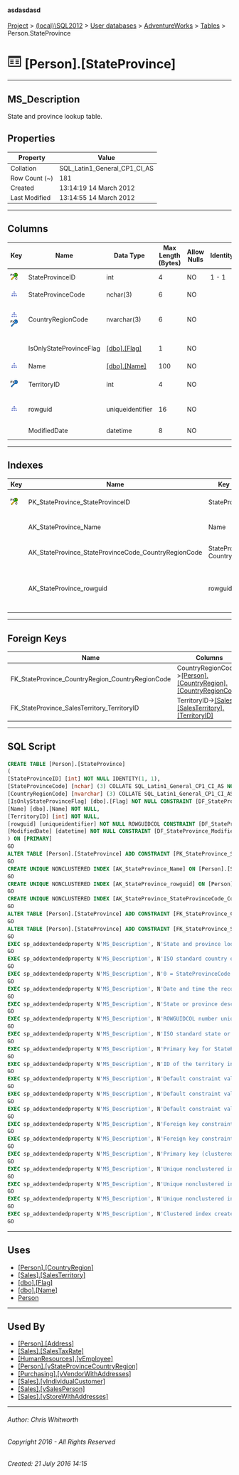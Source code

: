 #### asdasdasd

[Project](../../../../index.md) > [(local)\\SQL2012](../../../index.md) > [User databases](../../index.md) > [AdventureWorks](../index.md) > [Tables](Tables.md) > Person.StateProvince

# ![Tables](../../../../Images/Table32.png) [Person].[StateProvince]

---

## <a name="#description"></a>MS_Description

State and province lookup table.

## <a name="#properties"></a>Properties

| Property | Value |
|---|---|
| Collation | SQL_Latin1_General_CP1_CI_AS |
| Row Count (~) | 181 |
| Created | 13:14:19 14 March 2012 |
| Last Modified | 13:14:55 14 March 2012 |


---

## <a name="#columns"></a>Columns

| Key | Name | Data Type | Max Length (Bytes) | Allow Nulls | Identity | Default | Description |
|---|---|---|---|---|---|---|---|
| [![Cluster Primary Key PK_StateProvince_StateProvinceID: StateProvinceID](../../../../Images/pkcluster.png)](#indexes) | StateProvinceID | int | 4 | NO | 1 - 1 |  | _Primary key for StateProvince records._ |
| [![Indexes AK_StateProvince_StateProvinceCode_CountryRegionCode](../../../../Images/Index.png)](#indexes) | StateProvinceCode | nchar(3) | 6 | NO |  |  | _ISO standard state or province code._ |
| [![Indexes AK_StateProvince_StateProvinceCode_CountryRegionCode](../../../../Images/Index.png)](#indexes)[![Foreign Keys FK_StateProvince_CountryRegion_CountryRegionCode: [Person].[CountryRegion].CountryRegionCode](../../../../Images/fk.png)](#foreignkeys) | CountryRegionCode | nvarchar(3) | 6 | NO |  |  | _ISO standard country or region code. Foreign key to CountryRegion.CountryRegionCode. _ |
|  | IsOnlyStateProvinceFlag | [[dbo].[Flag]](../Programmability/Types/User-Defined_Data_Types/Flag.md) | 1 | NO |  | ((1)) | _0 = StateProvinceCode exists. 1 = StateProvinceCode unavailable, using CountryRegionCode._ |
| [![Indexes AK_StateProvince_Name](../../../../Images/Index.png)](#indexes) | Name | [[dbo].[Name]](../Programmability/Types/User-Defined_Data_Types/Name.md) | 100 | NO |  |  | _State or province description._ |
| [![Foreign Keys FK_StateProvince_SalesTerritory_TerritoryID: [Sales].[SalesTerritory].TerritoryID](../../../../Images/fk.png)](#foreignkeys) | TerritoryID | int | 4 | NO |  |  | _ID of the territory in which the state or province is located. Foreign key to SalesTerritory.SalesTerritoryID._ |
| [![Indexes AK_StateProvince_rowguid](../../../../Images/Index.png)](#indexes) | rowguid | uniqueidentifier | 16 | NO |  | (newid()) | _ROWGUIDCOL number uniquely identifying the record. Used to support a merge replication sample._ |
|  | ModifiedDate | datetime | 8 | NO |  | (getdate()) | _Date and time the record was last updated._ |


---

## <a name="#indexes"></a>Indexes

| Key | Name | Key Columns | Unique | Description |
|---|---|---|---|---|
| [![Cluster Primary Key PK_StateProvince_StateProvinceID: StateProvinceID](../../../../Images/pkcluster.png)](#indexes) | PK_StateProvince_StateProvinceID | StateProvinceID | YES | _Primary key (clustered) constraint_ |
|  | AK_StateProvince_Name | Name | YES | _Unique nonclustered index._ |
|  | AK_StateProvince_StateProvinceCode_CountryRegionCode | StateProvinceCode, CountryRegionCode | YES | _Unique nonclustered index._ |
|  | AK_StateProvince_rowguid | rowguid | YES | _Unique nonclustered index. Used to support replication samples._ |


---

## <a name="#foreignkeys"></a>Foreign Keys

| Name | Columns | Description |
|---|---|---|
| FK_StateProvince_CountryRegion_CountryRegionCode | CountryRegionCode->[[Person].[CountryRegion].[CountryRegionCode]](CountryRegion.md) | _Foreign key constraint referencing CountryRegion.CountryRegionCode._ |
| FK_StateProvince_SalesTerritory_TerritoryID | TerritoryID->[[Sales].[SalesTerritory].[TerritoryID]](SalesTerritory.md) | _Foreign key constraint referencing SalesTerritory.TerritoryID._ |


---

## <a name="#sqlscript"></a>SQL Script

```sql
CREATE TABLE [Person].[StateProvince]
(
[StateProvinceID] [int] NOT NULL IDENTITY(1, 1),
[StateProvinceCode] [nchar] (3) COLLATE SQL_Latin1_General_CP1_CI_AS NOT NULL,
[CountryRegionCode] [nvarchar] (3) COLLATE SQL_Latin1_General_CP1_CI_AS NOT NULL,
[IsOnlyStateProvinceFlag] [dbo].[Flag] NOT NULL CONSTRAINT [DF_StateProvince_IsOnlyStateProvinceFlag] DEFAULT ((1)),
[Name] [dbo].[Name] NOT NULL,
[TerritoryID] [int] NOT NULL,
[rowguid] [uniqueidentifier] NOT NULL ROWGUIDCOL CONSTRAINT [DF_StateProvince_rowguid] DEFAULT (newid()),
[ModifiedDate] [datetime] NOT NULL CONSTRAINT [DF_StateProvince_ModifiedDate] DEFAULT (getdate())
) ON [PRIMARY]
GO
ALTER TABLE [Person].[StateProvince] ADD CONSTRAINT [PK_StateProvince_StateProvinceID] PRIMARY KEY CLUSTERED  ([StateProvinceID]) ON [PRIMARY]
GO
CREATE UNIQUE NONCLUSTERED INDEX [AK_StateProvince_Name] ON [Person].[StateProvince] ([Name]) ON [PRIMARY]
GO
CREATE UNIQUE NONCLUSTERED INDEX [AK_StateProvince_rowguid] ON [Person].[StateProvince] ([rowguid]) ON [PRIMARY]
GO
CREATE UNIQUE NONCLUSTERED INDEX [AK_StateProvince_StateProvinceCode_CountryRegionCode] ON [Person].[StateProvince] ([StateProvinceCode], [CountryRegionCode]) ON [PRIMARY]
GO
ALTER TABLE [Person].[StateProvince] ADD CONSTRAINT [FK_StateProvince_CountryRegion_CountryRegionCode] FOREIGN KEY ([CountryRegionCode]) REFERENCES [Person].[CountryRegion] ([CountryRegionCode])
GO
ALTER TABLE [Person].[StateProvince] ADD CONSTRAINT [FK_StateProvince_SalesTerritory_TerritoryID] FOREIGN KEY ([TerritoryID]) REFERENCES [Sales].[SalesTerritory] ([TerritoryID])
GO
EXEC sp_addextendedproperty N'MS_Description', N'State and province lookup table.', 'SCHEMA', N'Person', 'TABLE', N'StateProvince', NULL, NULL
GO
EXEC sp_addextendedproperty N'MS_Description', N'ISO standard country or region code. Foreign key to CountryRegion.CountryRegionCode. ', 'SCHEMA', N'Person', 'TABLE', N'StateProvince', 'COLUMN', N'CountryRegionCode'
GO
EXEC sp_addextendedproperty N'MS_Description', N'0 = StateProvinceCode exists. 1 = StateProvinceCode unavailable, using CountryRegionCode.', 'SCHEMA', N'Person', 'TABLE', N'StateProvince', 'COLUMN', N'IsOnlyStateProvinceFlag'
GO
EXEC sp_addextendedproperty N'MS_Description', N'Date and time the record was last updated.', 'SCHEMA', N'Person', 'TABLE', N'StateProvince', 'COLUMN', N'ModifiedDate'
GO
EXEC sp_addextendedproperty N'MS_Description', N'State or province description.', 'SCHEMA', N'Person', 'TABLE', N'StateProvince', 'COLUMN', N'Name'
GO
EXEC sp_addextendedproperty N'MS_Description', N'ROWGUIDCOL number uniquely identifying the record. Used to support a merge replication sample.', 'SCHEMA', N'Person', 'TABLE', N'StateProvince', 'COLUMN', N'rowguid'
GO
EXEC sp_addextendedproperty N'MS_Description', N'ISO standard state or province code.', 'SCHEMA', N'Person', 'TABLE', N'StateProvince', 'COLUMN', N'StateProvinceCode'
GO
EXEC sp_addextendedproperty N'MS_Description', N'Primary key for StateProvince records.', 'SCHEMA', N'Person', 'TABLE', N'StateProvince', 'COLUMN', N'StateProvinceID'
GO
EXEC sp_addextendedproperty N'MS_Description', N'ID of the territory in which the state or province is located. Foreign key to SalesTerritory.SalesTerritoryID.', 'SCHEMA', N'Person', 'TABLE', N'StateProvince', 'COLUMN', N'TerritoryID'
GO
EXEC sp_addextendedproperty N'MS_Description', N'Default constraint value of 1 (TRUE)', 'SCHEMA', N'Person', 'TABLE', N'StateProvince', 'CONSTRAINT', N'DF_StateProvince_IsOnlyStateProvinceFlag'
GO
EXEC sp_addextendedproperty N'MS_Description', N'Default constraint value of GETDATE()', 'SCHEMA', N'Person', 'TABLE', N'StateProvince', 'CONSTRAINT', N'DF_StateProvince_ModifiedDate'
GO
EXEC sp_addextendedproperty N'MS_Description', N'Default constraint value of NEWID()', 'SCHEMA', N'Person', 'TABLE', N'StateProvince', 'CONSTRAINT', N'DF_StateProvince_rowguid'
GO
EXEC sp_addextendedproperty N'MS_Description', N'Foreign key constraint referencing CountryRegion.CountryRegionCode.', 'SCHEMA', N'Person', 'TABLE', N'StateProvince', 'CONSTRAINT', N'FK_StateProvince_CountryRegion_CountryRegionCode'
GO
EXEC sp_addextendedproperty N'MS_Description', N'Foreign key constraint referencing SalesTerritory.TerritoryID.', 'SCHEMA', N'Person', 'TABLE', N'StateProvince', 'CONSTRAINT', N'FK_StateProvince_SalesTerritory_TerritoryID'
GO
EXEC sp_addextendedproperty N'MS_Description', N'Primary key (clustered) constraint', 'SCHEMA', N'Person', 'TABLE', N'StateProvince', 'CONSTRAINT', N'PK_StateProvince_StateProvinceID'
GO
EXEC sp_addextendedproperty N'MS_Description', N'Unique nonclustered index.', 'SCHEMA', N'Person', 'TABLE', N'StateProvince', 'INDEX', N'AK_StateProvince_Name'
GO
EXEC sp_addextendedproperty N'MS_Description', N'Unique nonclustered index. Used to support replication samples.', 'SCHEMA', N'Person', 'TABLE', N'StateProvince', 'INDEX', N'AK_StateProvince_rowguid'
GO
EXEC sp_addextendedproperty N'MS_Description', N'Unique nonclustered index.', 'SCHEMA', N'Person', 'TABLE', N'StateProvince', 'INDEX', N'AK_StateProvince_StateProvinceCode_CountryRegionCode'
GO
EXEC sp_addextendedproperty N'MS_Description', N'Clustered index created by a primary key constraint.', 'SCHEMA', N'Person', 'TABLE', N'StateProvince', 'INDEX', N'PK_StateProvince_StateProvinceID'
GO

```


---

## <a name="#uses"></a>Uses

* [[Person].[CountryRegion]](CountryRegion.md)
* [[Sales].[SalesTerritory]](SalesTerritory.md)
* [[dbo].[Flag]](../Programmability/Types/User-Defined_Data_Types/Flag.md)
* [[dbo].[Name]](../Programmability/Types/User-Defined_Data_Types/Name.md)
* [Person](../Security/Schemas/Person.md)


---

## <a name="#usedby"></a>Used By

* [[Person].[Address]](Address.md)
* [[Sales].[SalesTaxRate]](SalesTaxRate.md)
* [[HumanResources].[vEmployee]](../Views/vEmployee.md)
* [[Person].[vStateProvinceCountryRegion]](../Views/vStateProvinceCountryRegion.md)
* [[Purchasing].[vVendorWithAddresses]](../Views/vVendorWithAddresses.md)
* [[Sales].[vIndividualCustomer]](../Views/vIndividualCustomer.md)
* [[Sales].[vSalesPerson]](../Views/vSalesPerson.md)
* [[Sales].[vStoreWithAddresses]](../Views/vStoreWithAddresses.md)


---

###### Author:  Chris Whitworth

###### Copyright 2016 - All Rights Reserved

###### Created: 21 July 2016 14:15

